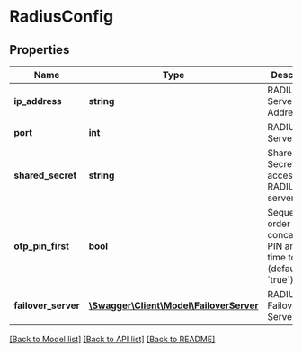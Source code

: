 # RadiusConfig

## Properties
Name | Type | Description | Notes
------------ | ------------- | ------------- | -------------
**ip_address** | **string** | RADIUS Server IP Address | 
**port** | **int** | RADIUS Server Port | 
**shared_secret** | **string** | Shared Secret to access the RADIUS server | 
**otp_pin_first** | **bool** | Sequence order of concatenated PIN and one-time token (default: &#x60;true&#x60;) | 
**failover_server** | [**\Swagger\Client\Model\FailoverServer**](FailoverServer.md) | RADIUS Failover Server | [optional] 

[[Back to Model list]](../README.md#documentation-for-models) [[Back to API list]](../README.md#documentation-for-api-endpoints) [[Back to README]](../README.md)


